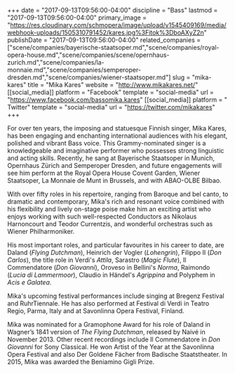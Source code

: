 +++
date = "2017-09-13T09:56:00-04:00"
discipline = "Bass"
lastmod = "2017-09-13T09:56:00-04:00"
primary_image = "https://res.cloudinary.com/schmopera/image/upload/v1545409169/media/webhook-uploads/1505310791452/kares.jpg%3Fitok%3DboAXyZ2n"
publishDate = "2017-09-13T09:56:00-04:00"
related_companies = ["scene/companies/bayerische-staatsoper.md","scene/companies/royal-opera-house.md","scene/companies/scene/opernhaus-zurich.md","scene/companies/la-monnaie.md","scene/companies/semperoper-dresden.md","scene/companies/wiener-staatsoper.md"]
slug = "mika-kares"
title = "Mika Kares"
website = "http://www.mikakares.net/"
[[social_media]]
platform = "Facebook"
template = "social-media"
url = "https://www.facebook.com/bassomika.kares"
[[social_media]]
platform = " Twitter"
template = "social-media"
url = "https://twitter.com/mikakares"
+++

For over ten years, the imposing and statuesque Finnish singer, Mika Kares, has been engaging and enchanting international audiences with his elegant, polished and vibrant Bass voice. This Grammy-nominated singer is a knowledgeable and imaginative performer who possesses strong linguistic and acting skills. Recently, he sang at Bayerische Staatsoper in Munich, Opernhaus Zürich and Semperoper Dresden, and future engagements will see him perform at the Royal Opera House Covent Garden, Wiener Staatsoper, La Monnaie de Munt in Brussels, and with ABAO-OLBE Bilbao.
 
With over fifty roles in his repertoire, ranging from Baroque and bel canto, to dramatic and contemporary, Mika's rich and resonant voice combined with his flexibility and lively on-stage poise make him an exciting artist who enjoys working with such well-respected Conductors as Nikolaus Harnoncourt and Teodor Currentzis, and wonderful orchestras such as Wiener Philharmoniker.
 
His most important roles, and particular favourites in his career to date, are Daland (*Flying Dutchman*), Heinrich der Vogler (*Lohengrin*), Filippo II (*Don Carlos*), the title role in Verdi's *Attila*, Sarastro (*Magic Flute*), Il Commendatore (*Don Giovanni*), Oroveso in Bellini's *Norma*, Raimondo (*Lucia di Lammermoor*), Claudio in Händel's *Agrippina* and Polyphem in *Acis e Galatea*.
 
Mika's upcoming festival performances include singing at Bregenz Festival and RuhrTiennale. He has also performed at Festival di Verdi in Teatro Regio, Parma, Italy and at Savonlinna Opera Festival, Finland. 
 
Mika was nominated for a Gramophone Award for his role of Daland in Wagner’s 1841 version of *The Flying Dutchman*, released by Naivé in November 2013. Other recent recordings include Il Commendatore in *Don Giovanni* for Sony Classical. He won Artist of the Year at the Savonlinna Opera Festival and also Der Goldene Fächer from Badische Staatstheater. In 2015, Mika was awarded the Beniamino Gigli Prize. 
